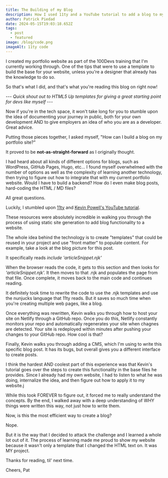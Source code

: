 ```yaml
---
title: The Building of my Blog
description: How I used 11ty and a YouTube tutorial to add a blog to my portfolio website.
author: Patrick Piedad
date: 2024-05-15T19:03:18.652Z
tags:
  - post
  - featured
image: /blog/code.png
imageAlt: 11ty code
---
```

I created my portfolio website as part of the 100Devs training that I'm currently working through. One of the tips that were to use a template to build the base for your website, unless you're a designer that already has the knowledge to do so. 

So that's what I did, and that's what you're reading this blog on right now! 

--- <i>Quick shout out to HTML5 Up templates for giving a great starting point for devs like myself </i> ---

Now if you're in the tech space, it won't take long for you to stumble upon the idea of documenting your journey in public, both for your own development AND to give employers an idea of who you are as a developer. Great advice.

Putting those pieces together, I asked myself, "How can I build a blog on my portfolio site?" 

It proved to be <b>not-as-straight-forward</b> as I originally thought.

I had heard about all kinds of different options for blogs, such as WordPress, GitHub Pages, Hugo, etc... I found myself overwhelmed with the number of options as well as the complexity of learning another technology, then trying to figure out how to integrate that with my current portfolio website. Would I have to build a backend? How do I even make blog posts, hard-coding the HTML / MD files? 

All great questions.

Luckily, I stumbled upon [﻿11ty](https://www.11ty.dev/) and [Kevin Powell's YouTube tutorial](https://www.youtube.com/watch?v=4wD00RT6d-g&t=1s). 

These resources were absolutely incredible in walking you through the process of using static site generation to add blog functionality to a website.

T﻿he whole idea behind the technology is to create "templates" that could be reused in your project and use "front matter" to populate content. For example, take a look at the blog picture for this post.  

I﻿t specifically reads <i>include 'articleSnippet.njk'</i>

W﻿hen the browser reads the code, it gets to this section and then looks for <i>'articleSnippet.njk'.</i> It then moves to that .njk and populates the page from that file. Once complete, it moves back to the main code and continues reading.

I﻿t definitely took time to rewrite the code to use the .njk templates and use the nunjucks language that 11ty reads. But it saves so much time when you're creating multiple web pages, like a blog.

O﻿nce everything was rewritten, Kevin walks you through how to host your site on Netlify through a GitHub repo. Once you do this, Netlify constantly monitors your repo and automatically regenerates your site when chagnes are detected. Your site is redeployed within minutes after pushing your changes to your GitHub repo. How cool is that?

F﻿inally, Kevin walks you through adding a CMS, which I'm using to write this specific blog post. It has its bugs, but overall gives you a different interface to create posts.

I﻿ think the hardest AND coolest part of this experience was that Kevin's tutorial goes over the steps to create this functionality in the base files he provides. Since I already had my own website, I had to listen to what he was doing, internalize the idea, and then figure out how to apply it to my website.j

W﻿hile this took FOREVER to figure out, it forced me to really understand the concepts. By the end, I walked away with a deep understanding of WHY things were written this way, not just how to write them.

N﻿ow, is this the most efficient way to create a blog?

N﻿ope.

B﻿ut it is the way that I decided to attack the challenge and I learned a whole lot out of it. The process of learning made me proud to show my website because it wasn't only a template that I changed the HTML text on. It was MY project.

T﻿hanks for reading, til' next time.

C﻿heers,
P﻿at





